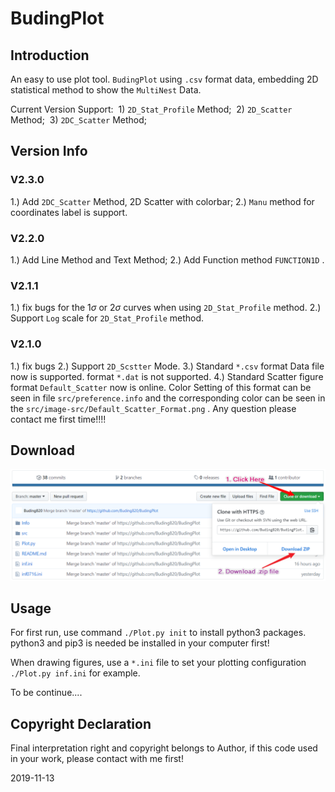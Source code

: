 # BudingPlot

## Introduction 
An easy to use plot tool. 
`BudingPlot` using `.csv` format data, embedding 2D statistical method to show the `MultiNest` Data. 

Current Version Support:
​	1)	`2D_Stat_Profile` Method; 
​	2)	`2D_Scatter` Method; 
​	3)	`2DC_Scatter` Method;

## Version Info

### V2.3.0
1.)	Add `2DC_Scatter` Method, 2D Scatter with colorbar;
2.)	`Manu` method for coordinates label is support.

### V2.2.0
1.)	Add Line Method and Text Method;
2.)	Add Function method `FUNCTION1D` . 	

### V2.1.1
1.)	fix bugs for the $1\sigma$ or $2\sigma$ curves when using `2D_Stat_Profile` method.
2.)	Support `Log` scale for `2D_Stat_Profile` method. 

### V2.1.0
1.)	fix bugs
2.)	Support `2D_Scstter` Mode. 
3.)	Standard `*.csv` format Data file now is supported.  format `*.dat` is not supported. 
4.)	Standard Scatter figure format `Default_Scatter` now is online. Color Setting of this format can be seen in file `src/preference.info` and the corresponding color can be seen in the `src/image-src/Default_Scatter_Format.png` . Any question please contact me first time!!!!

## Download
![download](https://github.com/Buding820/BudingPlot/blob/master/src/image-src/download.png)

## Usage
For first run, use command 
`./Plot.py init`
to install python3 packages.
python3 and pip3 is needed be installed in your computer first!

When drawing figures, use a  `*.ini`  file to set your plotting configuration
`./Plot.py inf.ini`
for example. 

To be continue.... 

## Copyright Declaration 
Final interpretation right and copyright belongs to Author, if this code used in your work, please contact with me first!

2019-11-13

